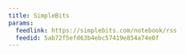 ```yaml
---
title: SimpleBits
params:
  feedlink: https://simplebits.com/notebook/rss
  feedid: 5ab72f5efd63b4ebc57419e854a74e0f
---
```

